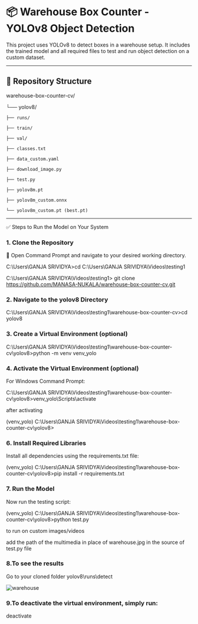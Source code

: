 # 📦 Warehouse Box Counter - YOLOv8 Object Detection

This project uses YOLOv8 to detect boxes in a warehouse setup. 
It includes the trained model and all required files to test and run object detection on a custom dataset.

---

## 📁 Repository Structure


warehouse-box-counter-cv/

└── yolov8/

    ├── runs/
    
    ├── train/
    
    ├── val/
    
    ├── classes.txt
    
    ├── data_custom.yaml
    
    ├── download_image.py
    
    ├── test.py
    
    ├── yolov8m.pt
    
    ├── yolov8m_custom.onnx
    
    └── yolov8m_custom.pt (best.pt)

---

✅ Steps to Run the Model on Your System

### 1. Clone the Repository
📌 Open Command Prompt and navigate to your desired working directory.

C:\Users\GANJA SRIVIDYA>cd C:\Users\GANJA SRIVIDYA\Videos\testing1

C:\Users\GANJA SRIVIDYA\Videos\testing1> git clone https://github.com/MANASA-NUKALA/warehouse-box-counter-cv.git


### 2. Navigate to the yolov8 Directory
C:\Users\GANJA SRIVIDYA\Videos\testing1\warehouse-box-counter-cv>cd yolov8


### 3. Create a Virtual Environment (optional)
C:\Users\GANJA SRIVIDYA\Videos\testing1\warehouse-box-counter-cv\yolov8>python -m venv venv_yolo


### 4. Activate the Virtual Environment  (optional)
For Windows Command Prompt:

C:\Users\GANJA SRIVIDYA\Videos\testing1\warehouse-box-counter-cv\yolov8>venv_yolo\Scripts\activate

after activating

(venv_yolo) C:\Users\GANJA SRIVIDYA\Videos\testing1\warehouse-box-counter-cv\yolov8>


### 6. Install Required Libraries

Install all dependencies using the requirements.txt file:

(venv_yolo) C:\Users\GANJA SRIVIDYA\Videos\testing1\warehouse-box-counter-cv\yolov8>pip install -r requirements.txt


### 7. Run the Model

Now run the testing script:

(venv_yolo) C:\Users\GANJA SRIVIDYA\Videos\testing1\warehouse-box-counter-cv\yolov8>python test.py

to run on custom images/videos

add the path of the multimedia in place of warehouse.jpg in the source of test.py file 


### 8.To see the results

Go to your cloned folder yolov8\runs\detect

![warehouse](https://github.com/user-attachments/assets/d255d83f-7d15-4f3a-a9bd-4c442ed3c041)



### 9.To deactivate the virtual environment, simply run:

deactivate
